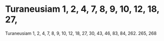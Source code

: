 # Turaneusiam 1, 2, 4, 7, 8, 9, 10, 12, 18, 27,

Turaneusiam 1, 2, 4, 7, 8, 9, 10, 12, 18, 27,
30, 43, 46, 83, 84, 262. 265, 268